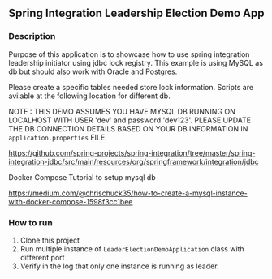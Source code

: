 ## Spring Integration Leadership Election Demo App

### Description

Purpose of this application is to showcase how to use spring integration leadership initiator using
jdbc lock registry. This example is using MySQL as db but should also work with Oracle and Postgres.

Please create a specific tables needed store lock information. Scripts are avilable at the following
location for different db.

NOTE : THIS DEMO ASSUMES YOU HAVE MYSQL DB RUNNING ON LOCALHOST WITH USER 'dev' and password 'dev123'.
PLEASE UPDATE THE DB CONNECTION DETAILS BASED ON YOUR DB INFORMATION IN ```application.properties``` FILE.

https://github.com/spring-projects/spring-integration/tree/master/spring-integration-jdbc/src/main/resources/org/springframework/integration/jdbc

Docker Compose Tutorial to setup mysql db

https://medium.com/@chrischuck35/how-to-create-a-mysql-instance-with-docker-compose-1598f3cc1bee

### How to run 

1. Clone this project
2. Run multiple instance of ```LeaderElectionDemoApplication``` class with different port
3. Verify in the log that only one instance is running as leader.